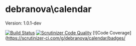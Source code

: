 debranova\calendar
==================

Version: 1.0.1-dev

[![Build Status](https://travis-ci.org/debranova/calendar.svg?branch=develop)](https://travis-ci.org/debranova/calendar)
[![Scrutinizer Code Quality](https://scrutinizer-ci.com/g/debranova/calendar/badges/quality-score.png?s=2845934539d091318370751b008a76b0f90eea40)](https://scrutinizer-ci.com/g/debranova/calendar/)
[![Code Coverage](https://scrutinizer-ci.com/g/debranova/calendar/badges/
